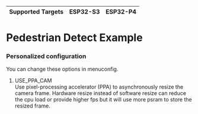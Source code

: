 | Supported Targets | ESP32-S3 | ESP32-P4 |
| ----------------- | -------- | -------- |


# Pedestrian Detect Example

### Personalized configuration

You can change these options in menuconfig.

1. USE_PPA_CAM  
    Use pixel-processing accelerator (PPA) to asynchronously resize the camera frame.
    Hardware resize instead of software resize can reduce the cpu load or provide higher
    fps but it will use more psram to store the resized frame.


